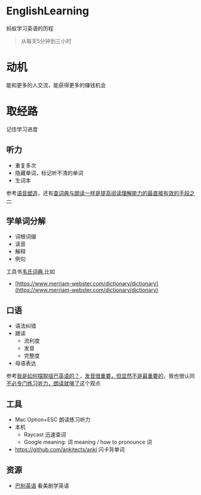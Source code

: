 # EnglishLearning
蚂蚁学习英语的历程

> 从每天5分钟到三小时

# 动机

能和更多的人交流，能获得更多的赚钱机会

# 取经路

记住学习进度

## 听力

* 重复多次
* 隐藏单词，标记听不清的单词
* 生词本

参考[语音塑造](https://1000h.org/sounds-of-american-english/0-intro.html)，还有[查词典与朗读一样是提高阅读理解能力的最直接有效的手段之一](https://github.com/ZuodaoTech/everyone-can-use-english/blob/main/book/chapter5.md)
  
## 学单词分解

* 词根词缀
* 读音
* 解释
* 例句

工具书[韦氏词典](https://www.merriam-webster.com/wordfinder),比如

* [https://www.merriam-webster.com/dictionary/dictionary](https://www.merriam-webster.com/dictionary/dictionary)

## 口语

* 语法纠错
* 跟读
  - 流利度
  - 发音
  - 完整度
 * 母语表达

参考[我是如何摆脱哑巴英语的？](https://github.com/ZuodaoTech/everyone-can-use-english/blob/main/book/chapter2.md)，[发音很重要，但显然不是最重要的](https://github.com/ZuodaoTech/everyone-can-use-english/blob/main/book/chapter3.md)，我也很认同[不必专门练习听力，朗读就够了](https://github.com/ZuodaoTech/everyone-can-use-english/blob/main/book/chapter4.md)这个观点

## 工具

* Mac Option+ESC 朗读练习听力
* 本机
  * Raycast 迅速查词
  * Google meaning: 词 meaning / how to pronounce 词
* https://github.com/ankitects/anki 闪卡背单词

## 资源

* [巴别英语](https://www.babelabc.com/) 看美剧学英语
